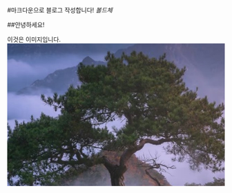 #마크다운으로 블로그 작성합니다!
*볼드체*

##안녕하세요!

이것은 이미지입니다. ![이미지](/assets/2d97ccf31e411bf513bddd7b438a25e5.png)
